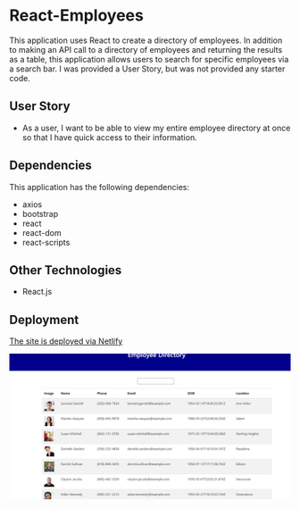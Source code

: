 # React-Employees
This application uses React to create a directory of employees. In addition to making an API call to a directory of employees and returning the results as a table, this application allows users to search for specific employees via a search bar. I was provided a User Story, but was not provided any starter code.

## User Story

* As a user, I want to be able to view my entire employee directory at once so that I have quick access to their information.

## Dependencies
This application has the following dependencies:
* axios
* bootstrap
* react
* react-dom
* react-scripts

## Other Technologies
* React.js


## Deployment
[The site is deployed via Netlify](https://goofy-dijkstra-bd20f8.netlify.app)


  ![screenshot of application](./public/assets/Screenshot.png)
